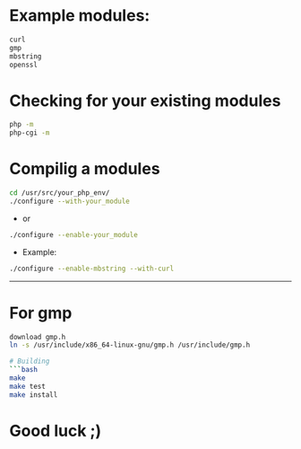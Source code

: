 # Example modules:
```xml
curl 
gmp 
mbstring
openssl 
```

# Checking for your existing modules
```bash
php -m
php-cgi -m
```

# Compilig a modules
```bash
cd /usr/src/your_php_env/
./configure --with-your_module
```
- or
```bash
./configure --enable-your_module
```
- Example:
```bash
./configure --enable-mbstring --with-curl 
```
-------------------------------------------------------------
# For gmp
```bash
download gmp.h
ln -s /usr/include/x86_64-linux-gnu/gmp.h /usr/include/gmp.h 

# Building
```bash
make
make test
make install
```
# Good luck ;)
